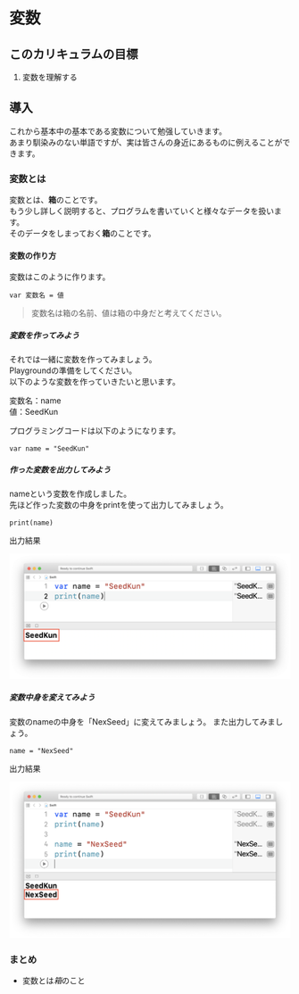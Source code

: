 # 変数
## このカリキュラムの目標
1. 変数を理解する

## 導入
これから基本中の基本である変数について勉强していきます。  
あまり馴染みのない単語ですが、実は皆さんの身近にあるものに例えることができます。


### 変数とは
変数とは、**箱**のことです。  
もう少し詳しく説明すると、プログラムを書いていくと様々なデータを扱います。  
そのデータをしまっておく**箱**のことです。

#### 変数の作り方
変数はこのように作ります。

```
var 変数名 = 値
```

> 変数名は箱の名前、値は箱の中身だと考えてください。

##### 変数を作ってみよう
それでは一緒に変数を作ってみましょう。  
Playgroundの準備をしてください。  
以下のような変数を作っていきたいと思います。

変数名：name  
値：SeedKun

プログラミングコードは以下のようになります。

```
var name = "SeedKun"
```

##### 作った変数を出力してみよう
nameという変数を作成しました。  
先ほど作った変数の中身をprintを使って出力してみましょう。

```
print(name)
```

出力結果

![Swiftロゴ](./img/print_str_seedkun.png)


##### 変数中身を変えてみよう
変数のnameの中身を「NexSeed」に変えてみましょう。
また出力してみましょう。

```
name = "NexSeed"
```

出力結果

![Swiftロゴ](./img/print_str_nexseed.png)


### まとめ
- 変数とは*箱*のこと